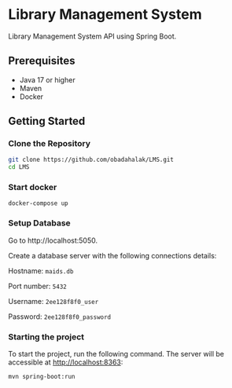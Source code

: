 # Library Management System

Library Management System API using Spring Boot.

## Prerequisites
- Java 17 or higher
- Maven
- Docker

## Getting Started

### Clone the Repository

```sh
git clone https://github.com/obadahalak/LMS.git
cd LMS

```

### Start docker
```docker-compose up```


### Setup Database
Go to http://localhost:5050.

Create a database server with the following connections details:

Hostname: `maids.db`

Port number: `5432`

Username: `2ee128f8f0_user`

Password: `2ee128f8f0_password`


### Starting the project
To start the project, run the following command. The server will be accessible at [http://localhost:8363](http://localhost:3000):

```
mvn spring-boot:run

```
